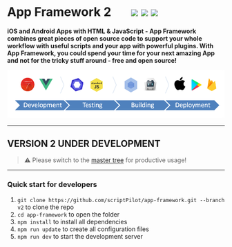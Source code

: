 # App Framework 2 &nbsp; &nbsp; &nbsp; [![](https://img.shields.io/npm/dt/app-framework.svg)](https://www.npmjs.com/package/app-framework) [![](https://img.shields.io/npm/v/app-framework.svg)](https://www.npmjs.com/package/app-framework) [![](https://img.shields.io/npm/l/app-framework.svg)](https://www.npmjs.com/package/app-framework)

**iOS and Android Apps with HTML & JavaScript - App Framework combines great pieces of open source code to support your whole workflow with useful scripts and your app with powerful plugins. With App Framework, you could spend your time for your next amazing App and not for the tricky stuff around - free and open source!**

![](media/process.png)

---

## VERSION 2 UNDER DEVELOPMENT

> :warning: Please switch to the [master tree](https://github.com/scriptPilot/app-framework/tree/master) for productive usage!

---

### Quick start for developers

1. `git clone https://github.com/scriptPilot/app-framework.git --branch v2` to clone the repo 
2. `cd app-framework` to open the folder
3. `npm install` to install all dependencies
4. `npm run update` to create all configuration files
5. `npm run dev` to start the development server
